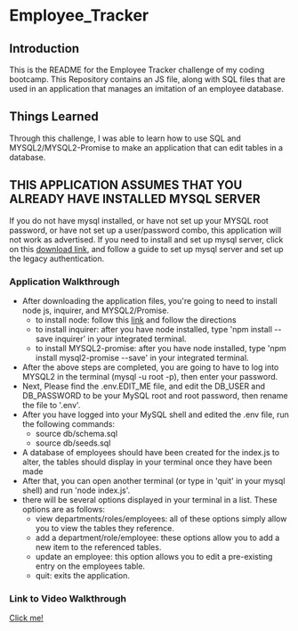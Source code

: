 # Employee_Tracker

## Introduction
This is the README for the Employee Tracker challenge of my coding bootcamp. This Repository contains an JS file, along with SQL files that are used in an application that manages an imitation of an employee database.

## Things Learned
Through this challenge, I was able to learn how to use SQL and MYSQL2/MYSQL2-Promise to make an application that can edit tables in a database.

## THIS APPLICATION ASSUMES THAT YOU ALREADY HAVE INSTALLED MYSQL SERVER
If you do not have mysql installed, or have not set up your MYSQL root password, or have not set up a user/password combo, this application will not work as advertised. If you need to install and set up mysql server, click on this [download link](https://dev.mysql.com/downloads/mysql/), and follow a guide to set up mysql server and set up the legacy authentication.

### Application Walkthrough

- After downloading the application files, you're going to need to install node js, inquirer, and MYSQL2/Promise.
    - to install node: follow this [link](https://nodejs.org/en/download/package-manager) and follow the directions
    - to install inquirer: after you have node installed, type 'npm install --save inquirer' in your integrated terminal.
    - to install MYSQL2-promise: after you have node installed, type 'npm install mysql2-promise --save' in your integrated terminal.
- After the above steps are completed, you are going to have to log into MYSQL2 in the terminal (mysql -u root -p), then enter your password.
- Next, Please find the .env.EDIT_ME file, and edit the DB_USER and DB_PASSWORD to be your MySQL root and root password, then rename the file to '.env'.
- After you have logged into your MySQL shell and edited the .env file, run the following commands:
    - source db/schema.sql
    - source db/seeds.sql
- A database of employees should have been created for the index.js to alter, the tables should display in your terminal once they have been made
- After that, you can open another terminal (or type in 'quit' in your mysql shell) and run 'node index.js'.
- there will be several options displayed in your terminal in a list. These options are as follows:
    - view departments/roles/employees: all of these options simply allow you to view the tables they reference.
    - add a department/role/employee: these options allow you to add a new item to the referenced tables.
    - update an employee: this option allows you to edit a pre-existing entry on the employees table.
    - quit: exits the application.


### Link to Video Walkthrough
[Click me!]()